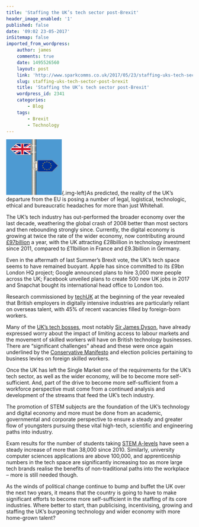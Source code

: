 ```yaml
---
title: 'Staffing the UK’s tech sector post-Brexit'
header_image_enabled: '1'
published: false
date: '09:02 23-05-2017'
inSitemap: false
imported_from_wordpress:
    author: james
    comments: true
    date: 1495526560
    layout: post
    link: 'http://www.sparkcomms.co.uk/2017/05/23/staffing-uks-tech-sector-post-brexit/'
    slug: staffing-uks-tech-sector-post-brexit
    title: 'Staffing the UK’s tech sector post-Brexit'
    wordpress_id: 2341
    categories:
        - Blog
    tags:
        - Brexit
        - Technology
---
```


![](eu-1473958_640-150x150.png){.img-left}As predicted, the reality of the UK’s departure from the EU is posing a number of legal, logistical, technologic, ethical and bureaucratic headaches for more than just Whitehall.

The UK’s tech industry has out-performed the broader economy over the last decade, weathering the global crash of 2008 better than most sectors and then rebounding strongly since. Currently, the digital economy is growing at twice the rate of the wider economy, now contributing around [£97billion](http://www.telegraph.co.uk/technology/2017/03/22/tech-sector-growing-faster-uk-economy-72pc-investment-outside/) a year, with the UK attracting £28billion in technology investment since 2011, compared to £11billion in France and £9.3billion in Germany.

Even in the aftermath of last Summer’s Brexit vote, the UK’s tech space seems to have remained buoyant. Apple has since committed to its £9bn London HQ project; Google announced plans to hire 3,000 more people across the UK; Facebook unveiled plans to create 500 new UK jobs in 2017 and Snapchat bought its international head office to London too.

Research commissioned by [techUK](http://www.techuk.org/Brexit) at the beginning of the year revealed that British employers in digitally intensive industries are particularly reliant on overseas talent, with 45% of recent vacancies filled by foreign-born workers.

Many of the [UK’s tech bosses](https://www.theguardian.com/politics/2017/jan/24/uk-tech-industry-not-immune-to-brexit-trade-group-warns), most notably [Sir James Dyson](http://www.telegraph.co.uk/news/2017/04/23/education-technology-brexit-britain-can-engineer-way-greater/), have already expressed worry about the impact of limiting access to labour markets and the movement of skilled workers will have on British technology businesses. There are “significant challenges” ahead and these were once again underlined by the [Conservative Manifesto](https://www.conservatives.com/manifesto) and election policies pertaining to business levies on foreign skilled workers.

Once the UK has left the Single Market one of the requirements for the UK’s tech sector, as well as the wider economy, will be to become more self-sufficient. And, part of the drive to become more self-sufficient from a workforce perspective must come from a continued analysis and development of the streams that feed the UK’s tech industry.

The promotion of STEM subjects are the foundation of the UK’s technology and digital economy and more must be done from an academic, governmental and corporate perspective to ensure a steady and greater flow of youngsters pursuing these vital high-tech, scientific and engineering paths into industry.

Exam results for the number of students taking [STEM A-levels](https://www.gov.uk/government/news/maths-entries-jump-at-a-level-as-pupils-embrace-academic-subjects) have seen a steady increase of more than 38,000 since 2010. Similarly, university computer sciences applications are above 100,000, and apprenticeship numbers in the tech space are significantly increasing too as more large tech brands realise the benefits of non-traditional paths into the workplace – more is still needed though.

As the winds of political change continue to bump and buffet the UK over the next two years, it means that the country is going to have to make significant efforts to become more self-sufficient in the staffing of its core industries. Where better to start, than publicising, incentivising, growing and staffing the UK’s burgeoning technology and wider economy with more home-grown talent?
